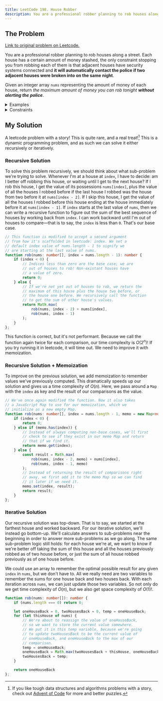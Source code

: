 ```yaml
---
title: LeetCode 198. House Robber
description: You are a professional robber planning to rob houses along a street. Each house has a certain amount of money stashed, the only constraint stopping you from robbing each of them is that adjacent houses have security systems connected and it will automatically contact the police if two adjacent houses were broken into on the same night.
---
```


## The Problem

[Link to original problem on Leetcode.](https://leetcode.com/problems/house-robber/)

You are a professional robber planning to rob houses along a street. Each house has a certain amount of money stashed, the only constraint stopping you from robbing each of them is that adjacent houses have security systems connected and **it will automatically contact the police if two adjacent houses were broken into on the same night**.

Given an integer array `nums` representing the amount of money of each house, return _the maximum amount of money you can rob tonight **without alerting the police**_.

<details>
<summary>Examples</summary>

Example 1:

```
Input: nums = [1,2,3,1]
Output: 4
Explanation: Rob house 1 (money = 1) and then rob house 3 (money = 3).
Total amount you can rob = 1 + 3 = 4.
```

Example 2:

```
Input: nums = [2,7,9,3,1]
Output: 12
Explanation: Rob house 1 (money = 2), rob house 3 (money = 9) and rob house 5 (money = 1).
Total amount you can rob = 2 + 9 + 1 = 12.
```
</details>

<details>
<summary>Constraints</summary>


- `1 <= nums.length <= 100`
- `0 <= nums[i] <= 400`
</details>

## My Solution

A leetcode problem with a story! This is quite rare, and a real treat![^1] This is a dynamic programming problem, and as such we can solve it either recursively or iteratively.

### Recursive Solution

To solve this problem recursively, we should think about what sub-problem we're trying to solve. Whenever I'm at a house at `index`, I have to decide: am I better off robbing this house, or waiting until I get to the next house? If I rob this house, I get the value of its possessions `nums[index]`, plus the value of all the houses I robbed before if the last house I robbed was the house from two before it at `nums[index - 2]`. If I skip this house, I get the value of all the houses I robbed before this house ending at the house immediately before it at `nums[index - 1]`. If `index` starts at the last value of `nums`, then we can write a recursive function to figure out the sum of the best sequence of houses by working back from `index`. I can work backward until I'm out of houses to compare—that is to say, the `index` is less than `0`. That's our base case.

```typescript
// This function is modified to accept a second argument
// from how it's scaffolded in leetcode: index. We set a
// default index value of nums.length - 1 to signify we
// are starting at the last value of nums.
function rob(nums: number[], index = nums.length - 1): number {
	if (index < 0) {
		// Indices less than zero are the base case; we are
		// out of houses to rob! Non-existant houses have
		// a value of zero.
		return 0;
	} else {
		// If we're not yet out of houses to rob, we return the
		// maximum of this house plus the house two before, or
		// the house one before. We recursively call the function
		// to get the sum of other house's values.
		return Math.max(
			rob(nums, index - 2) + nums[index],
			rob(nums, index - 1)
		);
	}
};
```

This function is correct, but it's not performant. Because we call the function again twice for each comparison, our time complexity is $O(2^{n})$! If you try running it in leetcode, it will time out. We need to improve it with memoization.

### Recursive Solution + Memoization

To improve on the previous solution, we add memoization to remember values we've previously computed. This dramatically speeds up our solution and gives us a time complexity of $O(n)$. Here, we pass around a `Map` with the `index` as key and the result of our comparisons as the value.

```typescript
// We've once again modified the function. Now it also takes
// a JavaScript Map to use for our memoization, which we
// initialize as a new empty Map.
function rob(nums: number[], index = nums.length - 1, memo = new Map<number, number>()): number {
	if (index < 0) {
		return 0;
	} else if (memo.has(index)) {
		// Instead of always computing non-base cases, we'll first
		// check to see if they exist in our memo Map and return
		// that if we find it.
		return memo.get(index);
	} else {
		const result = Math.max(
			rob(nums, index - 2, memo) + nums[index],
			rob(nums, index - 1, memo)
		);
		// Instead of returning the result of comparisons right
		// away, we first add it to the memo Map so we can find
		// it later if we need it.
		memo.set(index, result);
		return result;
	}
};
```

### Iterative Solution

Our recursive solution was top-down. That is to say, we started at the farthest house and worked backward. For our iterative solution, we'll instead go bottom-up. We'll calculate answers to sub-problems near the beginning in order to answer more sub-problems as we go along. The same sub-problem logic still holds: for each house we're at, we want to know if we're better off taking the sum of this house and all the houses previously robbed as of two house before, or just the sum of all house robbed previously as of one house before.

We could use an array to remember the optimal possible result for any given `index` in `nums`, but we don't have to. All we really need are two variables to remember the sums for one house back and two houses back. With each iteration across `nums`, we can just update those two variables. So not only do we get time complexity of $O(n)$, but we also get space complexity of $O(1)$!.

```typescript
function rob(nums: number[]): number {
	if (nums.length === 0) return 0;

	let oneHouseBack = 0, twoHousesBack = 0, temp = oneHouseBack;
	for (let thisHouse of nums) {
		// We're about to reassign the value of oneHouseBack,
		// so we want to store the current value somewhere.
		// We put it in this temp variable, because we're going
		// to update twoHousesBack to be the current value of
		// oneHouseBack, and oneHouseBack to the max of our
		// comparison.
		temp = oneHouseBack;
		oneHouseBack = Math.max(twoHousesBack + thisHouse, oneHouseBack)
		twoHousesBack = temp;
	}

	return oneHouseBack
};
```

[^1]: If you like tough data structures and algorithms problems with a story, check out [Advent of Code](https://adventofcode.com/) for more and better puzzles.